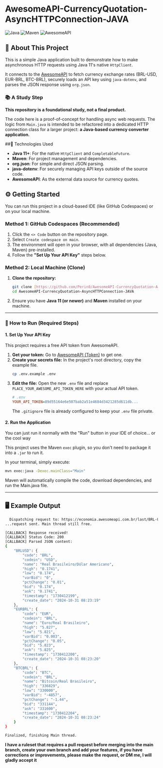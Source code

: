 # AwesomeAPI-CurrencyQuotation-AsyncHTTPConnection-JAVA

![Java](https://img.shields.io/badge/Java-11%2B-007396?style=flat-square&logo=java)
![Maven](https://img.shields.io/badge/Maven-Apache-C71A36?style=flat-square&logo=apachemaven)
![AwesomeAPI](https://img.shields.io/badge/API-AwesomeAPI-1E88E5?style=flat-square)

## 🚀 About This Project

This is a simple Java application built to demonstrate how to make asynchronous HTTP requests using Java 11's native `HttpClient`.

It connects to the [AwesomeAPI](https://docs.awesomeapi.com.br/) to fetch currency exchange rates (BRL-USD, EUR-BRL, BTC-BRL), securely loads an API key using `java-dotenv`, and parses the JSON response using `org.json`.

### 📚 A Study Step

**This repository is a foundational study, not a final product.**

The code here is a proof-of-concept for handling async web requests. The logic from `Main.java` is intended to be refactored into a dedicated HTTP connection class for a larger project: **a Java-based currency converter application.**

##🤖 Technologies Used

* **Java 11+**: For the native `HttpClient` and `CompletableFuture`.
* **Maven**: For project management and dependencies.
* **org.json**: For simple and direct JSON parsing.
* **java-dotenv**: For securely managing API keys outside of the source code.
* **AwesomeAPI**: As the external data source for currency quotes.

## ⚙️ Getting Started

You can run this project in a cloud-based IDE (like GitHub Codespaces) or on your local machine.

### Method 1: GitHub Codespaces (Recommended)

1.  Click the `<> Code` button on the repository page.
2.  Select `Create codespace on main`.
3.  The environment will open in your browser, with all dependencies (Java, Maven) pre-installed.
4.  Follow the **"Set Up Your API Key"** steps below.

### Method 2: Local Machine (Clone)

1.  **Clone the repository:**
    ```bash
    git clone [https://github.com/Perin0/AwesomeAPI-CurrencyQuotation-AsyncHTTPConnection-JAVA.git](https://github.com/Perin0/AwesomeAPI-CurrencyQuotation-AsyncHTTPConnection-JAVA.git)
    cd AwesomeAPI-CurrencyQuotation-AsyncHTTPConnection-JAVA
    ```
2.  Ensure you have **Java 11 (or newer)** and **Maven** installed on your machine.

---

### 🔑 How to Run (Required Steps)

#### 1. Set Up Your API Key

This project requires a free API token from AwesomeAPI.

1.  **Get your token:** Go to [AwesomeAPI (Token)](https://docs.awesomeapi.com.br/api-de-moedas#token) to get one.
2.  **Create your secrets file:** In the project's root directory, copy the example file.
    ```bash
    cp .env.example .env
    ```
3.  **Edit the file:** Open the new `.env` file and replace `PLACE_YOUR_AWESOME_API_TOKEN_HERE` with your actual API token.
    ```ini
    # .env
    YOUR_API_TOKEN=89d55164e6e507bab2a51e4684d3421285d611db...
    ```
    The `.gitignore` file is already configured to keep your `.env` file private.

#### 2. Run the Application

You can just run it normally with the "Run" button in your IDE of choice... or the cool way

This project uses the Maven `exec` plugin, so you don't need to package it into a `.jar` to run it.

In your terminal, simply execute:

```bash
mvn exec:java -Dexec.mainClass="Main"
```
Maven will automatically compile the code, download dependencies, and run the Main.java file.

---

## 🖥️ Example Output
```bash
  Dispatching request to: https://economia.awesomeapi.com.br/last/BRL-USD,EUR-BRL,BTC-BRL?token=PLACE_YOUR_AWESOME_API_TOKEN_HERE
...request sent. Main thread still free.

[CALLBACK] Response received!
[CALLBACK] Status Code: 200
[CALLBACK] Parsed JSON content:
{
    "BRLUSD": {
        "code": "BRL",
        "codein": "USD",
        "name": "Real Brasileiro/Dólar Americano",
        "high": "0.1741",
        "low": "0.174",
        "varBid": "0",
        "pctChange": "0.01",
        "bid": "0.174",
        "ask": "0.1741",
        "timestamp": "1730412199",
        "create_date": "2024-10-31 08:23:19"
    },
    "EURBRL": {
        "code": "EUR",
        "codein": "BRL",
        "name": "Euro/Real Brasileiro",
        "high": "5.827",
        "low": "5.821",
        "varBid": "0.003",
        "pctChange": "0.05",
        "bid": "5.823",
        "ask": "5.825",
        "timestamp": "1730412200",
        "create_date": "2024-10-31 08:23:20"
    },
    "BTCBRL": {
        "code": "BTC",
        "codein": "BRL",
        "name": "Bitcoin/Real Brasileiro",
        "high": "336829",
        "low": "330000",
        "varBid": "-4857",
        "pctChange": "-1.44",
        "bid": "331144",
        "ask": "331600",
        "timestamp": "1730412204",
        "create_date": "2024-10-31 08:23:24"
    }
}

Finalized, finishing Main thread.
```

**I have a ruleset that requires a pull request before merging into the main branch, create your own branch and add your features, if you have corrections or improvements, please make the request, or DM me, I will gladly accept it**

